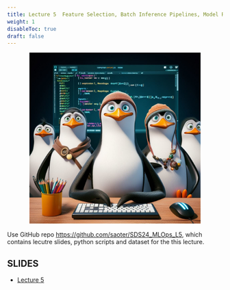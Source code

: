 ```yaml
---
title: Lecture 5  Feature Selection, Batch Inference Pipelines, Model Registry
weight: 1
disableToc: true
draft: false
---
```


<p align="center">
  <img src="images/pen2.jpg" alt="" width="400"/>
</p>

Use GitHub repo https://github.com/saoter/SDS24_MLOps_L5, which contains lecutre slides, python scripts and dataset for the this lecture. 



## SLIDES
- [Lecture 5](https://github.com/saoter/SDS24_MLOps_L5/blob/main/MLOps_Lecture_5_slides.pdf)





